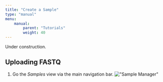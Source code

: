 ```yaml
---
title: "Create a Sample"
type: "manual"
menu:
    manual:
        parent: "Tutorials"
        weight: 40
---
```


<article class="message is-warning">
  <div class="message-body">
    Under construction.
  </div>
</article>

## Uploading FASTQ

1. Go the _Samples_ view via the main navigation bar.
   !["Sample Manager"](/docs_images/samples_main.png)

